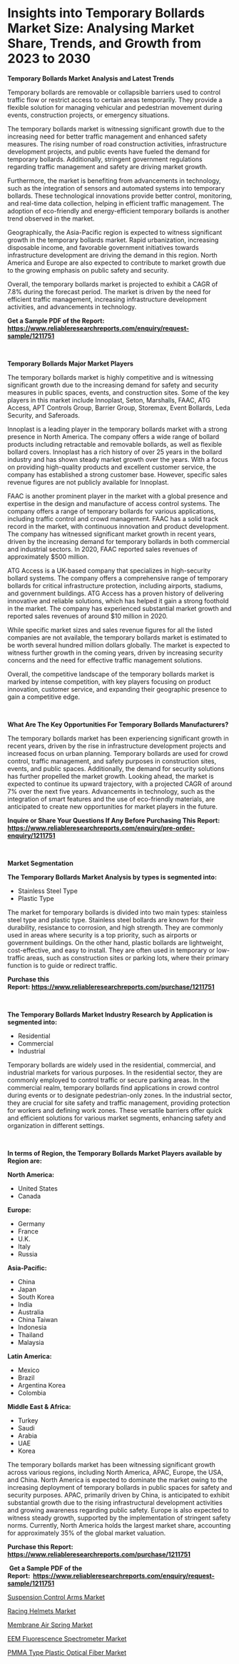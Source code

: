 <p><h1>Insights into Temporary Bollards Market Size: Analysing Market Share, Trends, and Growth from 2023 to 2030</h1></p><p><strong>Temporary Bollards Market Analysis and Latest Trends</strong></p>
<p><p>Temporary bollards are removable or collapsible barriers used to control traffic flow or restrict access to certain areas temporarily. They provide a flexible solution for managing vehicular and pedestrian movement during events, construction projects, or emergency situations.</p><p>The temporary bollards market is witnessing significant growth due to the increasing need for better traffic management and enhanced safety measures. The rising number of road construction activities, infrastructure development projects, and public events have fueled the demand for temporary bollards. Additionally, stringent government regulations regarding traffic management and safety are driving market growth.</p><p>Furthermore, the market is benefiting from advancements in technology, such as the integration of sensors and automated systems into temporary bollards. These technological innovations provide better control, monitoring, and real-time data collection, helping in efficient traffic management. The adoption of eco-friendly and energy-efficient temporary bollards is another trend observed in the market.</p><p>Geographically, the Asia-Pacific region is expected to witness significant growth in the temporary bollards market. Rapid urbanization, increasing disposable income, and favorable government initiatives towards infrastructure development are driving the demand in this region. North America and Europe are also expected to contribute to market growth due to the growing emphasis on public safety and security.</p><p>Overall, the temporary bollards market is projected to exhibit a CAGR of 7.8% during the forecast period. The market is driven by the need for efficient traffic management, increasing infrastructure development activities, and advancements in technology.</p></p>
<p><strong>Get a Sample PDF of the Report:&nbsp; <a href="https://www.reliableresearchreports.com/enquiry/request-sample/1211751">https://www.reliableresearchreports.com/enquiry/request-sample/1211751</a></strong></p>
<p>&nbsp;</p>
<p><strong>Temporary Bollards Major Market Players</strong></p>
<p><p>The temporary bollards market is highly competitive and is witnessing significant growth due to the increasing demand for safety and security measures in public spaces, events, and construction sites. Some of the key players in this market include Innoplast, Seton, Marshalls, FAAC, ATG Access, APT Controls Group, Barrier Group, Storemax, Event Bollards, Leda Security, and Saferoads.</p><p>Innoplast is a leading player in the temporary bollards market with a strong presence in North America. The company offers a wide range of bollard products including retractable and removable bollards, as well as flexible bollard covers. Innoplast has a rich history of over 25 years in the bollard industry and has shown steady market growth over the years. With a focus on providing high-quality products and excellent customer service, the company has established a strong customer base. However, specific sales revenue figures are not publicly available for Innoplast.</p><p>FAAC is another prominent player in the market with a global presence and expertise in the design and manufacture of access control systems. The company offers a range of temporary bollards for various applications, including traffic control and crowd management. FAAC has a solid track record in the market, with continuous innovation and product development. The company has witnessed significant market growth in recent years, driven by the increasing demand for temporary bollards in both commercial and industrial sectors. In 2020, FAAC reported sales revenues of approximately $500 million.</p><p>ATG Access is a UK-based company that specializes in high-security bollard systems. The company offers a comprehensive range of temporary bollards for critical infrastructure protection, including airports, stadiums, and government buildings. ATG Access has a proven history of delivering innovative and reliable solutions, which has helped it gain a strong foothold in the market. The company has experienced substantial market growth and reported sales revenues of around $10 million in 2020.</p><p>While specific market sizes and sales revenue figures for all the listed companies are not available, the temporary bollards market is estimated to be worth several hundred million dollars globally. The market is expected to witness further growth in the coming years, driven by increasing security concerns and the need for effective traffic management solutions.</p><p>Overall, the competitive landscape of the temporary bollards market is marked by intense competition, with key players focusing on product innovation, customer service, and expanding their geographic presence to gain a competitive edge.</p></p>
<p>&nbsp;</p>
<p><strong>What Are The Key Opportunities For Temporary Bollards Manufacturers?</strong></p>
<p><p>The temporary bollards market has been experiencing significant growth in recent years, driven by the rise in infrastructure development projects and increased focus on urban planning. Temporary bollards are used for crowd control, traffic management, and safety purposes in construction sites, events, and public spaces. Additionally, the demand for security solutions has further propelled the market growth. Looking ahead, the market is expected to continue its upward trajectory, with a projected CAGR of around 7% over the next five years. Advancements in technology, such as the integration of smart features and the use of eco-friendly materials, are anticipated to create new opportunities for market players in the future.</p></p>
<p><strong>Inquire or Share Your Questions If Any Before Purchasing This Report: <a href="https://www.reliableresearchreports.com/enquiry/pre-order-enquiry/1211751">https://www.reliableresearchreports.com/enquiry/pre-order-enquiry/1211751</a></strong></p>
<p>&nbsp;</p>
<p><strong>Market Segmentation</strong></p>
<p><strong>The Temporary Bollards Market Analysis by types is segmented into:</strong></p>
<p><ul><li>Stainless Steel Type</li><li>Plastic Type</li></ul></p>
<p><p>The market for temporary bollards is divided into two main types: stainless steel type and plastic type. Stainless steel bollards are known for their durability, resistance to corrosion, and high strength. They are commonly used in areas where security is a top priority, such as airports or government buildings. On the other hand, plastic bollards are lightweight, cost-effective, and easy to install. They are often used in temporary or low-traffic areas, such as construction sites or parking lots, where their primary function is to guide or redirect traffic.</p></p>
<p><strong>Purchase this Report:&nbsp;<a href="https://www.reliableresearchreports.com/purchase/1211751">https://www.reliableresearchreports.com/purchase/1211751</a></strong></p>
<p>&nbsp;</p>
<p><strong>The Temporary Bollards Market Industry Research by Application is segmented into:</strong></p>
<p><ul><li>Residential</li><li>Commercial</li><li>Industrial</li></ul></p>
<p><p>Temporary bollards are widely used in the residential, commercial, and industrial markets for various purposes. In the residential sector, they are commonly employed to control traffic or secure parking areas. In the commercial realm, temporary bollards find applications in crowd control during events or to designate pedestrian-only zones. In the industrial sector, they are crucial for site safety and traffic management, providing protection for workers and defining work zones. These versatile barriers offer quick and efficient solutions for various market segments, enhancing safety and organization in different settings.</p></p>
<p>&nbsp;</p>
<p><strong>In terms of Region, the Temporary Bollards Market Players available by Region are:</strong></p>
<p>
    <p> <strong> North America: </strong>
        <ul>
            <li>United States</li>
            <li>Canada</li>
        </ul>
        </p> 
    <p> <strong> Europe: </strong>
        <ul>
            <li>Germany</li>
            <li>France</li>
            <li>U.K.</li>
            <li>Italy</li>
            <li>Russia</li>
        </ul>
        </p> 
    <p> <strong> Asia-Pacific: </strong>
        <ul>
            <li>China</li>
            <li>Japan</li>
            <li>South Korea</li>
            <li>India</li>
            <li>Australia</li>
            <li>China Taiwan</li>
            <li>Indonesia</li>
            <li>Thailand</li>
            <li>Malaysia</li>
        </ul>
        </p> 
    <p> <strong> Latin America: </strong>
        <ul>
            <li>Mexico</li>
            <li>Brazil</li>
            <li>Argentina Korea</li>
            <li>Colombia</li>
        </ul>
        </p> 
    <p> <strong> Middle East & Africa: </strong>
        <ul>
            <li>Turkey</li>
            <li>Saudi</li>
            <li>Arabia</li>
            <li>UAE</li>
            <li>Korea</li>
        </ul>
    </p>
    </p>
<p><p>The temporary bollards market has been witnessing significant growth across various regions, including North America, APAC, Europe, the USA, and China. North America is expected to dominate the market owing to the increasing deployment of temporary bollards in public spaces for safety and security purposes. APAC, primarily driven by China, is anticipated to exhibit substantial growth due to the rising infrastructural development activities and growing awareness regarding public safety. Europe is also expected to witness steady growth, supported by the implementation of stringent safety norms. Currently, North America holds the largest market share, accounting for approximately 35% of the global market valuation.</p></p>
<p><strong>Purchase this Report: <a href="https://www.reliableresearchreports.com/purchase/1211751">https://www.reliableresearchreports.com/purchase/1211751</a></strong></p>
<p>&nbsp;<strong>Get a Sample PDF of the Report:&nbsp;&nbsp;<a href="https://www.reliableresearchreports.com/enquiry/request-sample/1211751">https://www.reliableresearchreports.com/enquiry/request-sample/1211751</a></strong></p>
<p><strong></strong></p>
<p><p><a href="https://github.com/marloy8/Market-Research-Report-List-1/blob/main/suspension-control-arms-market.md">Suspension Control Arms Market</a></p><p><a href="https://medium.com/@santosh.reportprime/racing-helmets-market-size-growth-forecast-2023-2030-e7652e6fda57">Racing Helmets Market</a></p><p><a href="https://www.linkedin.com/pulse/membrane-air-spring-market-size-share-global-analysis-report-5akfe/">Membrane Air Spring Market</a></p><p><a href="https://www.linkedin.com/pulse/eem-fluorescence-spectrometer-market-share-amp-new-ap3qe/">EEM Fluorescence Spectrometer Market</a></p><p><a href="https://github.com/aliciawhite5576/Market-Research-Report-List-1/blob/main/pmma-type-plastic-optical-fiber-market.md">PMMA Type Plastic Optical Fiber Market</a></p></p>